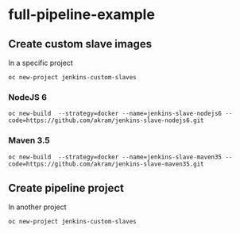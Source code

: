 # full-pipeline-example

## Create custom slave images

In a specific project
```
oc new-project jenkins-custom-slaves
```

### NodeJS 6
```
oc new-build  --strategy=docker --name=jenkins-slave-nodejs6 --code=https://github.com/akram/jenkins-slave-nodejs6.git
```

### Maven 3.5
```
oc new-build  --strategy=docker --name=jenkins-slave-maven35 --code=https://github.com/akram/jenkins-slave-maven35.git
```

## Create pipeline project
In another project
```
oc new-project jenkins-custom-slaves
```







